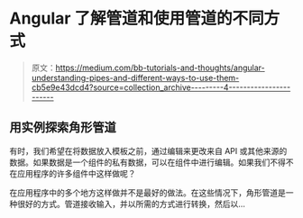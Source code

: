 # Angular 了解管道和使用管道的不同方式

> 原文：<https://medium.com/bb-tutorials-and-thoughts/angular-understanding-pipes-and-different-ways-to-use-them-cb5e9e43dcd4?source=collection_archive---------4----------------------->

## 用实例探索角形管道

有时，我们希望在将数据放入模板之前，通过编辑来更改来自 API 或其他来源的数据。如果数据是一个组件的私有数据，可以在组件中进行编辑。如果我们不得不在应用程序的许多组件中这样做呢？

在应用程序中的多个地方这样做并不是最好的做法。在这些情况下，角形管道是一种很好的方式。管道接收输入，并以所需的方式进行转换，然后以…